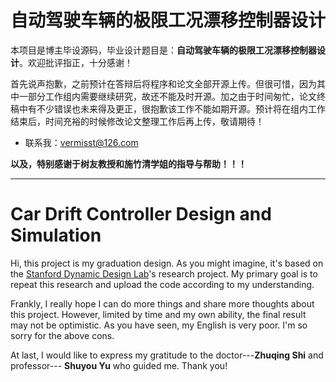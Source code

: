 # 自动驾驶车辆的极限工况漂移控制器设计

本项目是博主毕设源码，毕业设计题目是：**自动驾驶车辆的极限工况漂移控制器设计**。欢迎批评指正，十分感谢！

首先说声抱歉，之前预计在答辩后将程序和论文全部开源上传。但很可惜，因为其中一部分工作组内需要继续研究，故还不能及时开源。加之由于时间匆忙，论文终稿中有不少错误也未来得及更正，很抱歉该工作不能如期开源。预计将在组内工作结束后，时间充裕的时候修改论文整理工作后再上传，敬请期待！

* 联系我：vermisst@126.com

**以及，特别感谢于树友教授和施竹清学姐的指导与帮助！！！**


***
# Car Drift Controller Design and Simulation

Hi, this project is my graduation design. As you might imagine, it's based on the [Stanford Dynamic Design Lab](https://ddl.stanford.edu/)'s research project. My primary goal is to repeat this research and upload the code according to my understanding. 

Frankly, I really hope I can do more things and share more thoughts about this project. However, limited by time and my own ability, the final result may not be optimistic. As you have seen, my English is very poor. I'm so sorry for the above cons. 

At last, I would like to express my gratitude to the doctor---**Zhuqing Shi** and professor--- **Shuyou Yu** who guided me. Thank you! 
